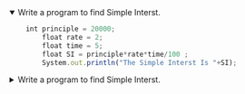 <details open>
<summary>Write a program to find Simple Interst.</summary>
<p>

```javascript
    int principle = 20000;
		float rate = 2;
		float time = 5;
		float SI = principle*rate*time/100 ;
		System.out.println("The Simple Interst Is "+SI);
```

</p>
</details>

<details>
<summary>Write a program to find Simple Interst.</summary>
<p>

```java
public class SimpleIntrest {
	public static void main(String[] args) {
		int principle = 20000;
		float rate = 2;
		float time = 5;
		float SI = principle*rate*time/100 ;
		System.out.println("The Simple Interst Is "+SI);
	}
}
```

</p>
</details>
